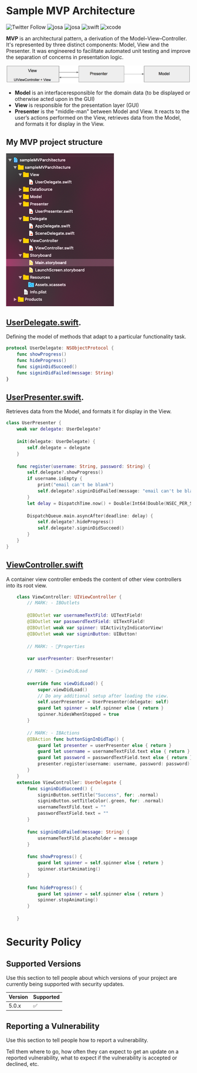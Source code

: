 # Sample MVP Architecture

![Twitter Follow](https://img.shields.io/twitter/follow/iamjosafatmtz?style=social) ![josa](https://img.shields.io/github/followers/JosafatCMtz?style=social) ![josa](https://img.shields.io/badge/%F0%9F%93%B1%20JosafatMtz-Happy%20Hacking-blue) ![swift](https://img.shields.io/badge/Swift-v5-orange) ![xcode](https://img.shields.io/badge/Xcode-v11.5-orange)

**MVP** is an architectural pattern, a derivation of the Model–View–Controller. It's represented by three distinct components: Model, View and the Presenter. It was engineered to facilitate automated unit testing and improve the separation of concerns in presentation logic.

![Tux, the Linux mascot](./docs/MVP.png)

- **Model** is an interface responsible for the domain data (to be displayed or otherwise acted upon in the GUI)
- **View** is responsible for the presentation layer (GUI)
- **Presenter** is the "middle-man" between Model and View. It reacts to the user’s actions performed on the View, retrieves data from the Model, and formats it for display in the View.

## My MVP project structure

![project structure](./docs/structure.png)

## [UserDelegate.swift](https://github.com/JosafatCMtz/sample-MVP-architecture/blob/master/sampleMVParchitecture/View/UserDelegate.swift).

Defining the model of methods that adapt to a particular functionality task.

```swift
protocol UserDelegate: NSObjectProtocol {
    func showProgress()
    func hideProgress()
    func signinDidSucceed()
    func signinDidFailed(message: String)
}
```

## [UserPresenter.swift](https://github.com/JosafatCMtz/sample-MVP-architecture/blob/master/sampleMVParchitecture/Presenter/UserPresenter.swift).

Retrieves data from the Model, and formats it for display in the View.

```swift
class UserPresenter {
    weak var delegate: UserDelegate?

    init(delegate: UserDelegate) {
        self.delegate = delegate
    }

    func register(username: String, password: String) {
        self.delegate?.showProgress()
        if username.isEmpty {
            print("email can't be blank")
            self.delegate?.signinDidFailed(message: "email can't be blank")
        }
        let delay = DispatchTime.now() + Double(Int64(Double(NSEC_PER_SEC)*2)) / Double(NSEC_PER_SEC)

        DispatchQueue.main.asyncAfter(deadline: delay) {
            self.delegate?.hideProgress()
            self.delegate?.signinDidSucceed()
        }
    }
}
```

## [ViewController.swift](https://github.com/JosafatCMtz/sample-MVP-architecture/blob/master/sampleMVParchitecture/ViewController/ViewController.swift)

A container view controller embeds the content of other view controllers into its root view.

```swift
    class ViewController: UIViewController {
        // MARK: - IBOutlets

        @IBOutlet var usernameTextFild: UITextField!
        @IBOutlet var passwordTextField: UITextField!
        @IBOutlet weak var spinner: UIActivityIndicatorView!
        @IBOutlet weak var signinButton: UIButton!

        // MARK: - Properties

        var userPresenter: UserPresenter!

        // MARK: - viewDidLoad

        override func viewDidLoad() {
            super.viewDidLoad()
            // Do any additional setup after loading the view.
            self.userPresenter = UserPresenter(delegate: self)
            guard let spinner = self.spinner else { return }
            spinner.hidesWhenStopped = true
        }

        // MARK: - IBActions
        @IBAction func buttonSignInDidTap() {
            guard let presenter = userPresenter else { return }
            guard let username = usernameTextFild.text else { return }
            guard let password = passwordTextField.text else { return }
            presenter.register(username: username, password: password)
        }
    }
    extension ViewController: UserDelegate {
        func signinDidSucceed() {
            signinButton.setTitle("Success", for: .normal)
            signinButton.setTitleColor(.green, for: .normal)
            usernameTextFild.text = ""
            passwordTextField.text = ""
        }

        func signinDidFailed(message: String) {
            usernameTextFild.placeholder = message
        }

        func showProgress() {
            guard let spinner = self.spinner else { return }
            spinner.startAnimating()
        }

        func hideProgress() {
            guard let spinner = self.spinner else { return }
            spinner.stopAnimating()
        }

    }
```

# Security Policy

## Supported Versions

Use this section to tell people about which versions of your project are
currently being supported with security updates.

| Version | Supported          |
| ------- | ------------------ |
| 5.0.x   | :white_check_mark: |

## Reporting a Vulnerability

Use this section to tell people how to report a vulnerability.

Tell them where to go, how often they can expect to get an update on a
reported vulnerability, what to expect if the vulnerability is accepted or
declined, etc.
